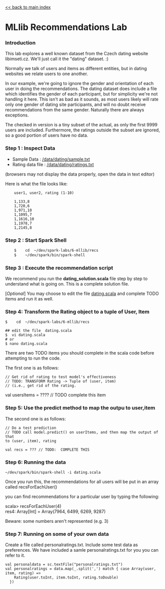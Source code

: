 <link rel='stylesheet' href='../../assets/css/main.css'/>

[<< back to main index](../../README.md) 

# MLlib Recommendations Lab

### Introduction

This lab explores a well known dataset from the Czech dating website libimseti.cz.  We'll just call it the "dating" dataset. :)

Normally we talk of users and items as different entities, but in dating websites we relate users to one another.

In our example, we're going to ignore the gender and orientation of each user in doing the recommendations.   The dating dataset does include a file which identifies the gender of each participant, but for simplicity we're not handling it here. This isn't as bad as it sounds, as most users likely will rate only one gender of dating site participants, and will no doubt receive recommendations from the same gender. Naturally there are always exceptions.

The checked in version is a tiny subset of the actual, as only the first 9999 users are included.  Furthermore, the ratings outside the subset are ignored, so a good portion of users have no data.

### Step 1 : Inspect Data
* Sample Data : [/data/dating/sample.txt](/data/dating/sample.txt)
* Rating data file : [/data/dating/ratings.txt](/data/dating/medium/ratings.dat)

(browsers may not display the data properly, open the data in text editor)

Here is what the file looks like:

```
    user1, user2, rating (1-10)

    1,133,8
    1,720,6
    1,971,10
    1,1095,7
    1,1616,10
    1,1978,7
    1,2145,8
```

### Step 2 : Start Spark Shell

```bash
    $    cd  ~/dev/spark-labs/6-mllib/recs
    $    ~/dev/spark/bin/spark-shell
```

### Step 3 : Execute the recommendation script
We recommend you run the **dating_solution.scala** file step by step to understand what is going on.  This is a complete solution file.

[_Optional_] You may choose to edit the file [dating.scala](dating.scala) and complete TODO items and run it as well.

### Step 4:  Transform the Rating object to a tuple of User, Item

    $    cd  ~/dev/spark-labs/6-mllib/recs
    
    ## edit the file  dating.scala
    $  vi dating.scala
    # or 
    $ nano dating.scala

There are two TODO items you should complete in the scala code before attempting to run the 
code.

The first one is as follows:

    // Get rid of rating to test model's effectiveness
    // TODO: TRANSFORM Rating -> Tuple of (user, item)
    // (i.e., get rid of the rating.

val usersItems = ???? // TODO complete this item

### Step 5:   Use the predict method to map the outpu to user,item
The second one is as follows:

    // Do a test prediction
    // TODO call model.predict() on userItems, and then map the output of that
    to (user, item), rating
    
    val recs = ??? // TODO:  COMPLETE THIS

### Step 6: Running the data

    ~/dev/spark/bin/spark-shell -i dating.scala


Once you run this, the recommendations for all users will be put in an array
called recsForEachUser()

you can find recommendations for a particular user by typing the following:

scala> recsForEachUser(4)  
res4: Array[Int] = Array(7964, 6499, 6269, 9287)

Beware: some numbers aren't represented (e.g. 3)

### Step 7: Running on some of your own data

Create a file called personalratings.txt.  Include some test data as preferences.
We have included a samle personalratings.txt for you you can refer to it.

    val personaldata = sc.textFile("personalratings.txt")
    val personalratings = data.map(_.split(',') match { case Array(user, item, rating) =>
        Rating(user.toInt, item.toInt, rating.toDouble)
      })



